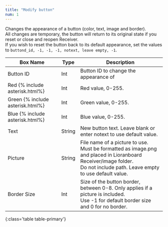 ```yaml
---
title: "Modify button"
num: 1
---
```


Changes the appearance of a button (color, text, image and border).\
All changes are temporary, the button will return to its original state if you reset or close and reopen Receiver.\
If you wish to reset the button back to its default appearance, set the values to `buttond_id, -1, -1, -1, notext, leave empty, -1`.

| Box Name | Type | Description 
|-------|--------|--------
|Button ID|	Int| Button ID to change the appearance of
|Red {% include asterisk.html%}	|Int|	Red value, 0-255.
|Green {% include asterisk.html%}	|Int|	Green value, 0-255.
|Blue {% include asterisk.html%} |Int|	Blue value, 0-255.
|Text	|String|	New button text. Leave blank or enter notext to use default value.
|Picture|	String|	File name of a picture to use. <br/> Must be formatted as image.png and placed in Lioranboard Receiver/image folder. <br/>Do not include path. Leave empty to use default value.
|Border Size|	Int	|Size of the button border, between 0-8. Only applies if a picture is included. <br/> Use -1 for default border size and 0 for no border.
{:class='table table-primary'}









